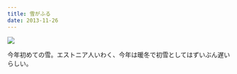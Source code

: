 ```yaml
---
title: 雪がふる
date: 2013-11-26
---
```


![](https://photos.xar.sh/20897915988_bd3043bb08_b.jpg)


今年初めての雪。エストニア人いわく、今年は暖冬で初雪としてはずいぶん遅いらしい。
